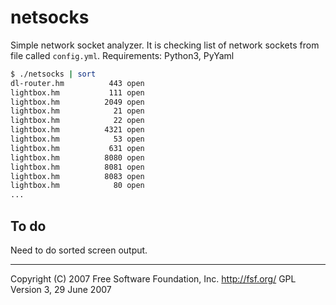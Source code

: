 # netsocks

Simple network socket analyzer.
It is checking list of network sockets from file called `config.yml`.
Requirements: Python3, PyYaml

```sh
$ ./netsocks | sort
dl-router.hm          443 open
lightbox.hm           111 open
lightbox.hm          2049 open
lightbox.hm            21 open
lightbox.hm            22 open
lightbox.hm          4321 open
lightbox.hm            53 open
lightbox.hm           631 open
lightbox.hm          8080 open
lightbox.hm          8081 open
lightbox.hm          8083 open
lightbox.hm            80 open
...
```
## To do

Need to do sorted screen output.

_________________________________________________________________________________________________
Copyright (C) 2007 Free Software Foundation, Inc. <http://fsf.org/> GPL Version 3,  29 June 2007

